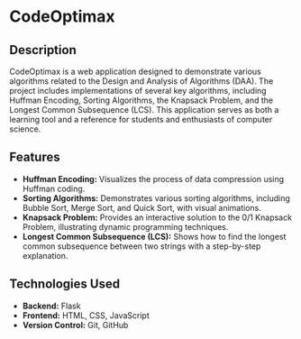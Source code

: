 # CodeOptimax

## Description
CodeOptimax is a web application designed to demonstrate various algorithms related to the Design and Analysis of Algorithms (DAA). The project includes implementations of several key algorithms, including Huffman Encoding, Sorting Algorithms, the Knapsack Problem, and the Longest Common Subsequence (LCS). This application serves as both a learning tool and a reference for students and enthusiasts of computer science.

## Features
- **Huffman Encoding:** Visualizes the process of data compression using Huffman coding.
- **Sorting Algorithms:** Demonstrates various sorting algorithms, including Bubble Sort, Merge Sort, and Quick Sort, with visual animations.
- **Knapsack Problem:** Provides an interactive solution to the 0/1 Knapsack Problem, illustrating dynamic programming techniques.
- **Longest Common Subsequence (LCS):** Shows how to find the longest common subsequence between two strings with a step-by-step explanation.

## Technologies Used
- **Backend:** Flask
- **Frontend:** HTML, CSS, JavaScript
- **Version Control:** Git, GitHub
